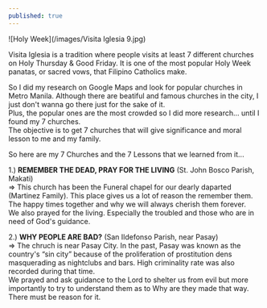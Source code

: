 ```yaml
---
published: true
---
```

![Holy Week](/images/Visita Iglesia 9.jpg)

Visita Iglesia is a tradition where people visits at least 7 different churches on Holy Thursday & Good Friday. It is one of the most popular Holy Week panatas, or sacred vows, that Filipino Catholics make.

So I did my research on Google Maps and look for popular churches in Metro Manila. Although there are beatiful and famous churches in the city, I just don't wanna go there just for the sake of it.   
Plus, the popular ones are the most crowded so I did more research... until I found my 7 churches.   
The objective is to get 7 churches that will give significance and moral lesson to me and my family. 

So here are my 7 Churches and the 7 Lessons that we learned from it...

1.) **REMEMBER THE DEAD, PRAY FOR THE LIVING** (St. John Bosco Parish, Makati)   
=> This church has been the Funeral chapel for our dearly daparted (Martinez Family). This place gives us a lot of reason the remember them. The happy times together and why we will always cherish them forever.   
We also prayed for the living. Especially the troubled and those who are in need of God's guidance.

2.) **WHY PEOPLE ARE BAD?** (San Ildefonso Parish, near Pasay)   
=> The chruch is near Pasay City. In the past, Pasay was known as the country's “sin city” because of the proliferation of prostitution dens masquerading as nightclubs and bars. High criminality rate was also recorded during that time.   
We prayed and ask guidance to the Lord to shelter us from evil but more importantly to try to understand them as to Why are they made that way. There must be reason for it.


